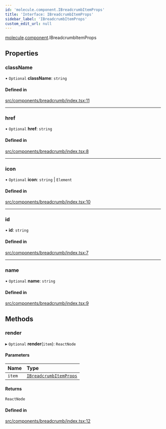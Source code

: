 ```yaml
---
id: 'molecule.component.IBreadcrumbItemProps'
title: 'Interface: IBreadcrumbItemProps'
sidebar_label: 'IBreadcrumbItemProps'
custom_edit_url: null
---
```


[molecule](../namespaces/molecule).[component](../namespaces/molecule.component).IBreadcrumbItemProps

## Properties

### className

• `Optional` **className**: `string`

#### Defined in

[src/components/breadcrumb/index.tsx:11](https://github.com/DTStack/molecule/blob/3c64296/src/components/breadcrumb/index.tsx#L11)

---

### href

• `Optional` **href**: `string`

#### Defined in

[src/components/breadcrumb/index.tsx:8](https://github.com/DTStack/molecule/blob/3c64296/src/components/breadcrumb/index.tsx#L8)

---

### icon

• `Optional` **icon**: `string` \| `Element`

#### Defined in

[src/components/breadcrumb/index.tsx:10](https://github.com/DTStack/molecule/blob/3c64296/src/components/breadcrumb/index.tsx#L10)

---

### id

• **id**: `string`

#### Defined in

[src/components/breadcrumb/index.tsx:7](https://github.com/DTStack/molecule/blob/3c64296/src/components/breadcrumb/index.tsx#L7)

---

### name

• `Optional` **name**: `string`

#### Defined in

[src/components/breadcrumb/index.tsx:9](https://github.com/DTStack/molecule/blob/3c64296/src/components/breadcrumb/index.tsx#L9)

## Methods

### render

▸ `Optional` **render**(`item`): `ReactNode`

#### Parameters

| Name   | Type                                                              |
| :----- | :---------------------------------------------------------------- |
| `item` | [`IBreadcrumbItemProps`](molecule.component.IBreadcrumbItemProps) |

#### Returns

`ReactNode`

#### Defined in

[src/components/breadcrumb/index.tsx:12](https://github.com/DTStack/molecule/blob/3c64296/src/components/breadcrumb/index.tsx#L12)
